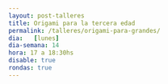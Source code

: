 ```yaml
---
layout: post-talleres
title: Origami para la tercera edad
permalink: /talleres/origami-para-grandes/
dia:   [lunes]
dia-semana: 14
hora: 17 a 18:30hs
disable: true
rondas: true
---
```

